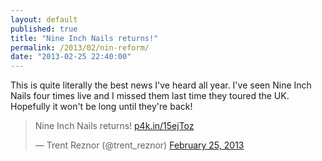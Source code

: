 ```yaml
---
layout: default
published: true
title: "Nine Inch Nails returns!"
permalink: /2013/02/nin-reform/
date: "2013-02-25 22:40:00"
---
```


<p>This is quite literally the best news I've heard all year. I've seen Nine Inch Nails four times live and I missed them last time they toured the UK. Hopefully it won't be long until they're back!</p>

<blockquote class="twitter-tweet tw-align-center" data-cards="hidden"><p>Nine Inch Nails returns! <a href="http://t.co/5E7k77EIbB" title="http://p4k.in/15ejToz">p4k.in/15ejToz</a></p>&mdash; Trent Reznor (@trent_reznor) <a href="https://twitter.com/trent_reznor/status/306059428627615744">February 25, 2013</a></blockquote>
<script async src="//platform.twitter.com/widgets.js" charset="utf-8"></script>